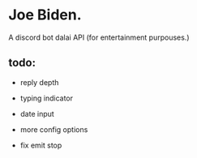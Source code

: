 # Joe Biden.

A discord bot dalai API (for entertainment purpouses.)

## todo:

- reply depth

- typing indicator

- date input

- more config options

- fix emit stop